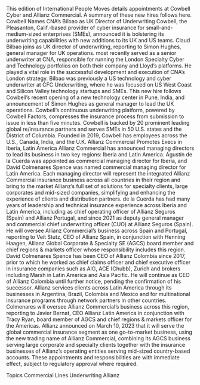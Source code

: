 This edition of International People Moves details appointments at Cowbell Cyber and Allianz Commercial.
A summary of these new hires follows here.
Cowbell Names CNA’s Bilbao as UK Director of Underwriting
Cowbell, the Pleasanton, Calif.-based provider of cyber insurance for small-and-medium-sized enterprises (SMEs), announced it is bolstering its underwriting capabilities with new additions to its UK and US teams. Claud Bilbao joins as UK director of underwriting, reporting to Simon Hughes, general manager for UK operations.
most recently served as a senior underwriter at CNA, responsible for running the London Specialty Cyber and Technology portfolios on both their company and Lloyd’s platforms. He played a vital role in the successful development and execution of CNA’s London strategy. Bilbao was previously a US technology and cyber underwriter at CFC Underwriting, where he was focused on US West Coast and Silicon Valley technology startups and SMEs.
This new hire follows Cowbell’s recent opening of a new technology center in Pune, India, and announcement of Simon Hughes as general manager to lead the UK operations.
Cowbell’s continuous underwriting platform, powered by Cowbell Factors, compresses the insurance process from submission to issue in less than five minutes. Cowbell is backed by 20 prominent leading global re/insurance partners and serves SMEs in 50 U.S. states and the District of Columbia. Founded in 2019, Cowbell has employees across the U.S., Canada, India, and the U.K.
Allianz Commercial Promotes Execs in Iberia, Latin America
Allianz Commercial has announced managing directors to lead its business in two key regions: Iberia and Latin America.
Agustín de la Cuerda was appointed as commercial managing director for Iberia, and David Colmenares Spence was named commercial managing director for Latin America.
Each managing director will represent the integrated Allianz Commercial insurance business across all countries in their region and bring to the market Allianz’s full set of solutions for specialty clients, large corporates and mid-sized companies, simplifying and enhancing the experience of clients and distribution partners.
de la Cuerda has had many years of leadership and technical insurance experience across Iberia and Latin America, including as chief operating officer of Allianz Seguros (Spain) and Allianz Portugal, and since 2021 as deputy general manager and commercial chief underwriting officer (CUO) at Allianz Seguros (Spain). He will oversee Allianz Commercial’s business across Spain and Portugal, reporting to Veit Stutz, CEO of Allianz Spain, in conjunction with Henning Haagen, Allianz Global Corporate & Specialty SE (AGCS) board member and chief regions & markets officer whose responsibility includes this region.
David Colmenares Spence has been CEO of Allianz Colombia since 2017, prior to which he worked as chief claims officer and chief executive officer in insurance companies such as AIG, ACE (Chubb), Zurich and brokers including Marsh in Latin America and Asia Pacific.
He will continue as CEO of Allianz Colombia until further notice, pending the confirmation of his successor. Allianz services clients across Latin America through its businesses in Argentina, Brazil, Colombia and Mexico and for multinational insurance programs through network partners in other countries. Colmenares will oversee Allianz Commercial’s business across this region, reporting to Javier Bernat, CEO Allianz Latin America in conjunction with Tracy Ryan, board member of AGCS and chief regions & markets officer for the Americas.
Allianz announced on March 10, 2023 that it will serve the global commercial insurance segment as one go-to-market business, using the new trading name of Allianz Commercial, combining its AGCS business serving large corporate and specialty clients together with the insurance businesses of Allianz’s operating entities serving mid-sized country-based accounts.
These appointments and responsibilities are with immediate effect, subject to regulatory approval where required.

Topics
Commercial Lines
Underwriting
Allianz
